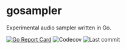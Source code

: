 # gosampler
Experimental audio sampler written in Go.

<!--[![osampler](https://circleci.com/gh/oletizi/gosampler.svg?style=shield)](https://circleci.com/gh/oletizi/gosampler)-->
[![Go Report Card](https://goreportcard.com/badge/github.com/oletizi/gosampler)](https://goreportcard.com/report/github.com/oletizi/osampler)
![Codecov](https://img.shields.io/codecov/c/gh/oletizi/gosampler)
![Last commit](https://img.shields.io/github/last-commit/oletizi/gosampler)

